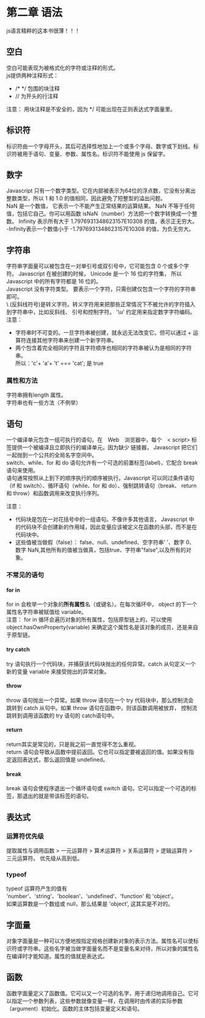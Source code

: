 # 第二章 语法
js语言精粹的这本书很薄！！！

## 空白
空白可能表现为被格式化的字符或注释的形式。  
js提供两种注释形式： 

* /* */ 包围的块注释
* // 为开头的行注释

注意： 用块注释是不安全的，因为 */ 可能出现在正则表达式字面量里。

## 标识符
标识符由一个字母开头，其后可选择性地加上一个或多个字母、数字或下划线。标识符被用于语句、变量、参数、属性名。标识符不能使用 js 保留字。

## 数字
Javascript 只有一个数字类型。它在内部被表示为64位的浮点数，它没有分离出整数类型，所以 1 和 1.0 的值相同，因此避免了短整型的溢出问题。  
NaN 是一个数值， 它表示一个不能产生正常结果的运算结果。 NaN 不等于任何值，包括它自己。你可以用函数 isNaN（number）方法把一个数字转换成一个整数。
Infinity 表示所有大于 1.7976931348623157E10308 的值，表示正无穷大。 -Infinity表示一个数值小于 -1.7976931348623157E10308 的值，为负无穷大。

## 字符串
字符串字面量可以被包含在一对单引号或双引号中，它可能包含 0 个或多个字符。 Javascript 在被创建的时候， Unicode 是一个 16 位的字符集， 所以 Javascript 中的所有字符都是 16 位的。  
Javascript 没有字符类型。 要表示一个字符，只需创建仅包含一个字符的字符串即可。  
 \ (反斜线符号)是转义字符。转义字符用来把那些正常情况下不被允许的字符插入到字符串中，比如反斜线、 引号和控制字符。 '\u' 约定用来指定数字字符编码。  
注意：  

* 字符串时不可变的。一旦字符串被创建，就永远无法改变它。但可以通过 + 运算符连接其他字符串来创建一个新字符串。
* 两个包含着完全相同的字符且字符顺序也相同的字符串被认为是相同的字符串。  
所以：'c'+ 'a'+ 't' === 'cat'; 是 true
### 属性和方法
字符串拥有length 属性。  
字符串也有一些方法（不例举）

## 语句
一个编译单元包含一组可执行的语句。在　Web　浏览器中，每个　< script>  标签提供一个被编译且立即执行的编译单元。因为缺少 链接器， Javascript 把它们一起抛到一个公共的全局名字空间中。  
switch、while、for 和 do 语句允许有一个可选的前置标签(label)，它配合 break 语句来使用。  
语句通常按照从上到下的顺序执行的顺序被执行。Javascript 可以同过条件语句（if 和 switch）、循环语句（while、for 和 do）、强制跳转语句（break、 return 和 throw）和函数调用来改变执行序列。

注意：
 
* 代码块是包在一对花括号中的一组语句。不像许多其他语言， Javascript 中的代码块不会创建新的作用域，因此变量应该被定义在函数的头部，而不是在代码块中。
* 这些值被当做假（false）： false、null、undefined、空字符串' '、数字 0、 数字 NaN,其他所有的值被当做真，包括true、字符串"false",以及所有的对象。

### 不常见的语句
#### for in
for in 会枚举一个对象的**所有属性**名（或键名）。在每次循环中， object 的下一个属性名字符串被赋值给 variable。  
注意： for in 循环会遍历对象的所有属性，包括原型链上的，可以使用 object.hasOwnProperty(variable) 来确定这个属性名是该对象的成员，还是来自于原型链。
#### try catch
try 语句执行一个代码块，并捕获该代码块抛出的任何异常。catch 从句定义一个新的变量 variable 来接受抛出的异常对象。
#### throw 
throw 语句抛出一个异常。如果 throw 语句在一个 try 代码块中，那么控制流会跳转到 catch 从句中。如果 throw 语句在函数中，则该函数调用被放弃， 控制流跳转到调用该函数的 try 语句的 catch语句中。
#### return 
return其实是常见的，只是我之前一直觉得不怎么重视。  
return 语句会导致从函数中提前返回。它也可以指定要被返回的值。如果没有指定返回表达式，那么返回值是 undefined。
#### break
break 语句会使程序退出一个循环语句或 switch 语句。它可以指定一个可选的标签，那退出的就是带该标签的语句。

## 表达式
### 运算符优先级
提取属性与调用函数 > 一元运算符 > 算术运算符 > 关系运算符 > 逻辑运算符 > 三元运算符。 优先级从高到低。
### typeof 
typeof 运算符产生的值有 'number'、'string'、'boolean'、'undefined'、'function' 和 'object'。  
如果运算数是一个数组或 null，那么结果是 'object', 这其实是不对的。

## 字面量
对象字面量是一种可以方便地按指定规格创建新对象的表示方法。属性名可以使标识符或字符串。这些名字被当做字面量名而不是变量名来对待，所以对象的属性名在编译时才能知道。属性的值就是表达式。

## 函数
函数字面量定义了函数值。它可以又一个可选的名字，用于递归地调用自己。它可以指定一个参数列表，这些参数就像变量一样，在调用时由传递的实际参数（argument）初始化。函数的主体包括变量定义和语句。

